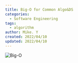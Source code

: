 ```yaml
---
title: Big-O for Common Algo&DS
categories:
  - Software Engineering
tags:
  - algorithm
author: Mike. Y
created: 2022/04/10
updated: 2022/04/10
---
```


![Big-O](/img/bigoposter.png)